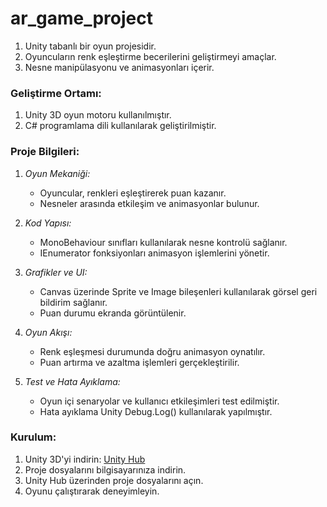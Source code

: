# ar_game_project
1. Unity tabanlı bir oyun projesidir.
2. Oyuncuların renk eşleştirme becerilerini geliştirmeyi amaçlar.
3. Nesne manipülasyonu ve animasyonları içerir.

### Geliştirme Ortamı:
1. Unity 3D oyun motoru kullanılmıştır.
2. C# programlama dili kullanılarak geliştirilmiştir.

### Proje Bilgileri:
1. *Oyun Mekaniği:*
    - Oyuncular, renkleri eşleştirerek puan kazanır.
    - Nesneler arasında etkileşim ve animasyonlar bulunur.

2. *Kod Yapısı:*
    - MonoBehaviour sınıfları kullanılarak nesne kontrolü sağlanır.
    - IEnumerator fonksiyonları animasyon işlemlerini yönetir.

3. *Grafikler ve UI:*
    - Canvas üzerinde Sprite ve Image bileşenleri kullanılarak görsel geri bildirim sağlanır.
    - Puan durumu ekranda görüntülenir.

4. *Oyun Akışı:*
    - Renk eşleşmesi durumunda doğru animasyon oynatılır.
    - Puan artırma ve azaltma işlemleri gerçekleştirilir.

5. *Test ve Hata Ayıklama:*
    - Oyun içi senaryolar ve kullanıcı etkileşimleri test edilmiştir.
    - Hata ayıklama Unity Debug.Log() kullanılarak yapılmıştır.

### Kurulum:
1. Unity 3D'yi indirin: [Unity Hub](https://unity.com/get-unity/download)
2. Proje dosyalarını bilgisayarınıza indirin.
3. Unity Hub üzerinden proje dosyalarını açın.
4. Oyunu çalıştırarak deneyimleyin.
